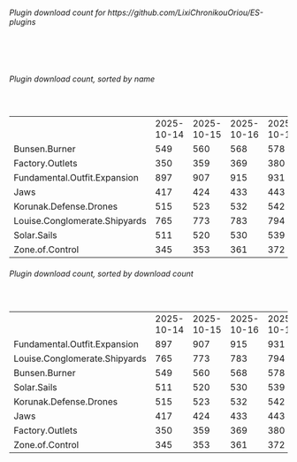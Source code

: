 <h6>Plugin download count for https://github.com/LixiChronikouOriou/ES-plugins</h6><br>
<br>
<h6>Plugin download count, sorted by name</h6><sub><sup><br>
<table>
	<tr>
		<td></td>
		<td>2025-10-14</td>
		<td>2025-10-15</td>
		<td>2025-10-16</td>
		<td>2025-10-17</td>
		<td>2025-10-18</td>
		<td>2025-10-19</td>
		<td>2025-10-20</td>
		<td>today +</td>
	</tr>
	<tr>
		<td>Bunsen.Burner</td>
		<td>549</td>
		<td>560</td>
		<td>568</td>
		<td>578</td>
		<td>593</td>
		<td>601</td>
		<td>608</td>
		<td>+ 7</td>
	</tr>
	<tr>
		<td>Factory.Outlets</td>
		<td>350</td>
		<td>359</td>
		<td>369</td>
		<td>380</td>
		<td>394</td>
		<td>402</td>
		<td>408</td>
		<td>+ 6</td>
	</tr>
	<tr>
		<td>Fundamental.Outfit.Expansion</td>
		<td>897</td>
		<td>907</td>
		<td>915</td>
		<td>931</td>
		<td>949</td>
		<td>958</td>
		<td>972</td>
		<td>+ 14</td>
	</tr>
	<tr>
		<td>Jaws</td>
		<td>417</td>
		<td>424</td>
		<td>433</td>
		<td>443</td>
		<td>458</td>
		<td>468</td>
		<td>475</td>
		<td>+ 7</td>
	</tr>
	<tr>
		<td>Korunak.Defense.Drones</td>
		<td>515</td>
		<td>523</td>
		<td>532</td>
		<td>542</td>
		<td>555</td>
		<td>562</td>
		<td>569</td>
		<td>+ 7</td>
	</tr>
	<tr>
		<td>Louise.Conglomerate.Shipyards</td>
		<td>765</td>
		<td>773</td>
		<td>783</td>
		<td>794</td>
		<td>812</td>
		<td>819</td>
		<td>826</td>
		<td>+ 7</td>
	</tr>
	<tr>
		<td>Solar.Sails</td>
		<td>511</td>
		<td>520</td>
		<td>530</td>
		<td>539</td>
		<td>552</td>
		<td>561</td>
		<td>569</td>
		<td>+ 8</td>
	</tr>
	<tr>
		<td>Zone.of.Control</td>
		<td>345</td>
		<td>353</td>
		<td>361</td>
		<td>372</td>
		<td>382</td>
		<td>392</td>
		<td>401</td>
		<td>+ 9</td>
	</tr>
</table>
</sub></sup>
<h6>Plugin download count, sorted by download count</h6><sub><sup><br>
<table>
	<tr>
		<td></td>
		<td>2025-10-14</td>
		<td>2025-10-15</td>
		<td>2025-10-16</td>
		<td>2025-10-17</td>
		<td>2025-10-18</td>
		<td>2025-10-19</td>
		<td>2025-10-20</td>
		<td>today +</td>
	</tr>
	<tr>
		<td>Fundamental.Outfit.Expansion</td>
		<td>897</td>
		<td>907</td>
		<td>915</td>
		<td>931</td>
		<td>949</td>
		<td>958</td>
		<td>972</td>
		<td>+ 14</td>
	</tr>
	<tr>
		<td>Louise.Conglomerate.Shipyards</td>
		<td>765</td>
		<td>773</td>
		<td>783</td>
		<td>794</td>
		<td>812</td>
		<td>819</td>
		<td>826</td>
		<td>+ 7</td>
	</tr>
	<tr>
		<td>Bunsen.Burner</td>
		<td>549</td>
		<td>560</td>
		<td>568</td>
		<td>578</td>
		<td>593</td>
		<td>601</td>
		<td>608</td>
		<td>+ 7</td>
	</tr>
	<tr>
		<td>Solar.Sails</td>
		<td>511</td>
		<td>520</td>
		<td>530</td>
		<td>539</td>
		<td>552</td>
		<td>561</td>
		<td>569</td>
		<td>+ 8</td>
	</tr>
	<tr>
		<td>Korunak.Defense.Drones</td>
		<td>515</td>
		<td>523</td>
		<td>532</td>
		<td>542</td>
		<td>555</td>
		<td>562</td>
		<td>569</td>
		<td>+ 7</td>
	</tr>
	<tr>
		<td>Jaws</td>
		<td>417</td>
		<td>424</td>
		<td>433</td>
		<td>443</td>
		<td>458</td>
		<td>468</td>
		<td>475</td>
		<td>+ 7</td>
	</tr>
	<tr>
		<td>Factory.Outlets</td>
		<td>350</td>
		<td>359</td>
		<td>369</td>
		<td>380</td>
		<td>394</td>
		<td>402</td>
		<td>408</td>
		<td>+ 6</td>
	</tr>
	<tr>
		<td>Zone.of.Control</td>
		<td>345</td>
		<td>353</td>
		<td>361</td>
		<td>372</td>
		<td>382</td>
		<td>392</td>
		<td>401</td>
		<td>+ 9</td>
	</tr>
</table>
</sub></sup>
